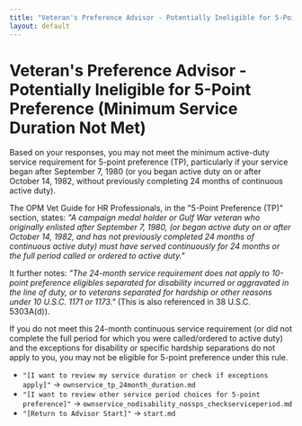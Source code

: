 ```yaml
---
title: "Veteran's Preference Advisor - Potentially Ineligible for 5-Point Preference (Minimum Service Duration Not Met)"
layout: default
---
```


# Veteran's Preference Advisor - Potentially Ineligible for 5-Point Preference (Minimum Service Duration Not Met)

Based on your responses, you may not meet the minimum active-duty service requirement for 5-point preference (TP), particularly if your service began after September 7, 1980 (or you began active duty on or after October 14, 1982, without previously completing 24 months of continuous active duty).

The OPM Vet Guide for HR Professionals, in the "5-Point Preference (TP)" section, states:
*"A campaign medal holder or Gulf War veteran who originally enlisted after September 7, 1980, (or began active duty on or after October 14, 1982, and has not previously completed 24 months of continuous active duty) must have served continuously for 24 months or the full period called or ordered to active duty."*

It further notes:
*"The 24-month service requirement does not apply to 10-point preference eligibles separated for disability incurred or aggravated in the line of duty, or to veterans separated for hardship or other reasons under 10 U.S.C. 1171 or 1173."* (This is also referenced in 38 U.S.C. 5303A(d)).

If you do not meet this 24-month continuous service requirement (or did not complete the full period for which you were called/ordered to active duty) and the exceptions for disability or specific hardship separations do not apply to you, you may not be eligible for 5-point preference under this rule.

*   `"[I want to review my service duration or check if exceptions apply]"` -> `ownservice_tp_24month_duration.md`
*   `"[I want to review other service period choices for 5-point preference]"` -> `ownservice_nodisability_nossps_checkserviceperiod.md`
*   `"[Return to Advisor Start]"` -> `start.md`
